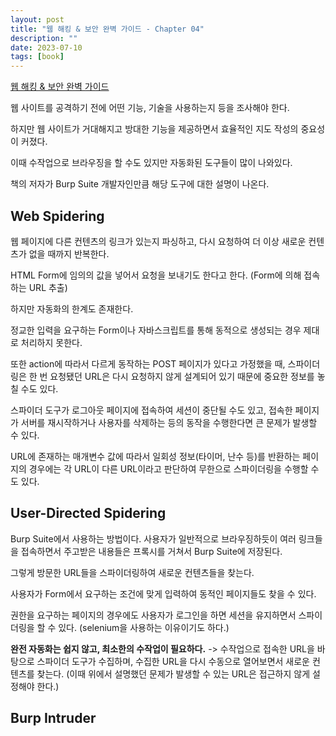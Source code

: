 ```yaml
---
layout: post
title: "웹 해킹 & 보안 완벽 가이드 - Chapter 04"
description: ""
date: 2023-07-10
tags: [book]
---
```


<a href="https://www.yes24.com/Product/Goods/14275829">웹 해킹 & 보안 완벽 가이드</a>

웹 사이트를 공격하기 전에 어떤 기능, 기술을 사용하는지 등을 조사해야 한다.

하지만 웹 사이트가 거대해지고 방대한 기능을 제공하면서 효율적인 지도 작성의 중요성이 커졌다.

이때 수작업으로 브라우징을 할 수도 있지만 자동화된 도구들이 많이 나와있다.

책의 저자가 Burp Suite 개발자인만큼 해당 도구에 대한 설명이 나온다.

## Web Spidering

웹 페이지에 다른 컨텐츠의 링크가 있는지 파싱하고, 다시 요청하여 더 이상 새로운 컨텐츠가 없을 때까지 반복한다.

HTML Form에 임의의 값을 넣어서 요청을 보내기도 한다고 한다. (Form에 의해 접속하는 URL 추출)

하지만 자동화의 한계도 존재한다.

정교한 입력을 요구하는 Form이나 자바스크립트를 통해 동적으로 생성되는 경우 제대로 처리하지 못한다.

또한 action에 따라서 다르게 동작하는 POST 페이지가 있다고 가정했을 때, 스파이더링은 한 번 요청됐던 URL은 다시 요청하지 않게 설계되어 있기 때문에 중요한 정보를 놓칠 수도 있다.

스파이더 도구가 로그아웃 페이지에 접속하여 세션이 중단될 수도 있고, 접속한 페이지가 서버를 재시작하거나 사용자를 삭제하는 등의 동작을 수행한다면 큰 문제가 발생할 수 있다.

URL에 존재하는 매개변수 값에 따라서 일회성 정보(타이머, 난수 등)를 반환하는 페이지의 경우에는 각 URL이 다른 URL이라고 판단하여 무한으로 스파이더링을 수행할 수도 있다.

## User-Directed Spidering

Burp Suite에서 사용하는 방법이다. 사용자가 일반적으로 브라우징하듯이 여러 링크들을 접속하면서 주고받은 내용들은 프록시를 거쳐서 Burp Suite에 저장된다.

그렇게 방문한 URL들을 스파이더링하여 새로운 컨텐츠들을 찾는다.

사용자가 Form에서 요구하는 조건에 맞게 입력하여 동적인 페이지들도 찾을 수 있다.

권한을 요구하는 페이지의 경우에도 사용자가 로그인을 하면 세션을 유지하면서 스파이더링을 할 수 있다. (selenium을 사용하는 이유이기도 하다.)

**완전 자동화는 쉽지 않고, 최소한의 수작업이 필요하다.** -> 수작업으로 접속한 URL을 바탕으로 스파이더 도구가 수집하며, 수집한 URL을 다시 수동으로 열어보면서 새로운 컨텐츠를 찾는다. (이때 위에서 설명했던 문제가 발생할 수 있는 URL은 접근하지 않게 설정해야 한다.)

## Burp Intruder
